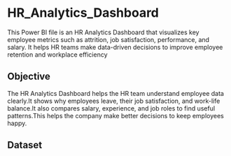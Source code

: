 # HR_Analytics_Dashboard
This Power BI file is an HR Analytics Dashboard that visualizes key employee metrics such as attrition, job satisfaction, performance, and salary. It helps HR teams make data-driven decisions to improve employee retention and workplace efficiency

## Objective
The HR Analytics Dashboard helps the HR team understand employee data clearly.It shows why employees leave, their job satisfaction, and work-life balance.It also compares salary, experience, and job roles to find useful patterns.This helps the company make better decisions to keep employees happy.

## Dataset
